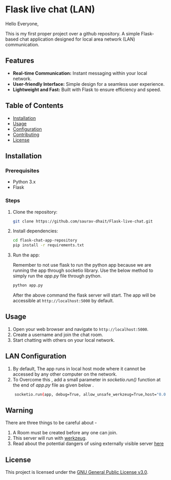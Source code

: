 # Flask live chat (LAN)  


Hello Everyone,


This is my first proper project over a github repository.
A simple Flask-based chat application designed for local area network (LAN) communication.

## Features

- **Real-time Communication:** Instant messaging within your local network.
- **User-friendly Interface:** Simple design for a seamless user experience.
- **Lightweight and Fast:** Built with Flask to ensure efficiency and speed.


## Table of Contents

- [Installation](#installation)
- [Usage](#usage)
- [Configuration](#configuration)
- [Contributing](#contributing)
- [License](#license)

## Installation

### Prerequisites

- Python 3.x
- Flask

### Steps

1. Clone the repository:

    ```bash
    git clone https://github.com/saurav-dhait/Flask-live-chat.git
    ```

2. Install dependencies:

    ```bash
    cd flask-chat-app-repository
    pip install -r requirements.txt
    ```

3. Run the app:
   
   Remember to not use flask to run the python app because we are running the app through socketio library.
   Use the below method to simply run the _app.py_ file through python.

    ```bash
    python app.py
    ```
    After the above command the flask server will start.
    The app will be accessible at `http://localhost:5000` by default.

## Usage

1. Open your web browser and navigate to `http://localhost:5000`.
2. Create a username and join the chat room.
3. Start chatting with others on your local network.

## LAN Configuration

1. By default, The app runs in local host mode where it cannot be accessed by any other computer on the network.
2. To Overcome this , add a small parameter in _socketio.run()_ function at the end of _app.py_ file as given below .
```bash
    socketio.run(app, debug=True, allow_unsafe_werkzeug=True,host="0.0.0.0")
```
## Warning
There are three things to be careful about - 
1. A Room must be created before any one can join.
2. This server will run with [werkzeug](https://flask-socketio.readthedocs.io/en/latest/getting_started.html#initialization).
3. Read about the potential dangers of  using externally visible server [here](https://flask.palletsprojects.com/en/3.0.x/quickstart/)

## License

This project is licensed under the [GNU General Public License v3.0](LICENSE).


